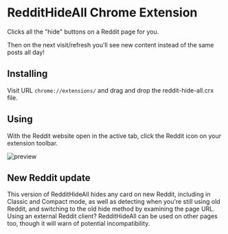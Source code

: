 # RedditHideAll Chrome Extension

Clicks all the "hide" buttons on a Reddit page for you.

Then on the next visit/refresh you'll see new content instead of the same posts all day!


## Installing

Visit URL `chrome://extensions/` and drag and drop the reddit-hide-all.crx file.

## Using

With the Reddit website open in the active tab, click the Reddit icon on your extension toolbar.

![preview](http://f.cl.ly/items/3T0x1B3s3y2E2H2o1H3R/Screen%20Recording%202015-11-21%20at%2004.29%20p.m..gif)

## New Reddit update

This version of RedditHideAll hides any card on new Reddit, including in Classic and Compact mode, as well as detecting when you're still using old Reddit, and switching to the old hide method by examining the page URL. Using an external Reddit client? RedditHideAll can be used on other pages too, though it will warn of potential incompatibility.
